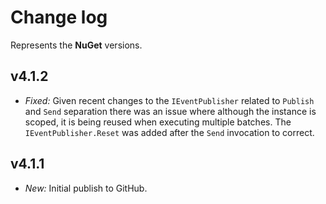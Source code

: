 ﻿# Change log

Represents the **NuGet** versions.

## v4.1.2
- *Fixed:* Given recent changes to the `IEventPublisher` related to `Publish` and `Send` separation there was an issue where although the instance is scoped, it is being reused when executing multiple batches. The `IEventPublisher.Reset` was added after the `Send` invocation to correct.

## v4.1.1
- *New:* Initial publish to GitHub.
